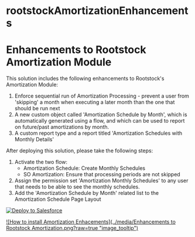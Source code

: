 # rootstockAmortizationEnhancements
Enhancements to Rootstock Amortization Module
==================================================
 
This solution includes the following enhancements to Rootstock's Amortization Module:
1. Enforce sequential run of Amortization Processing - prevent a user from 'skipping' a month when executing a later month than the one that should be run next
2. A new custom object called 'Amortization Schedule by Month', which is automatically generated using a flow, and which can be used to report on future/past amortizations by month.
3. A custom report type and a report titled 'Amortization Schedules with Monthly Details'

After deploying this solution, please take the following steps:
1. Activate the two flow:
   - Amortization Schedule: Create Monthly Schedules
   - SO Amortization: Ensure that processing periods are not skipped
2. Assign the permission set 'Amortization Monthly Schedules' to any user that needs to be able to see the monthly schedules.
3. Add the 'Amortization Schedule by Month' related list to the Amortization Schedule Page Layout

 
<a href="https://githubsfdeploy.herokuapp.com?owner=getPraxis&amp;repo=rootstockAmortizationEnhancements">
  <img src="https://raw.githubusercontent.com/afawcett/githubsfdeploy/master/src/main/webapp/resources/img/deploy.png" alt="Deploy to Salesforce" />
</a>

[![How to install Amortization Enhacements](../media/Enhancements to Rootstock Amortization.png?raw=true "image_tooltip")]([https://www.youtube.com/watch?v=MxYGvmB1jBc](https://screencast.getpraxis.com/recordings/bvaOG1XNSMDLov0sqoUo))

